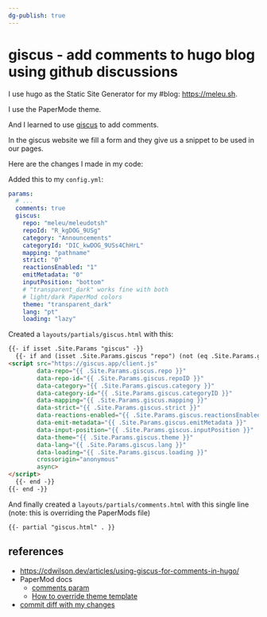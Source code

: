 ```yaml
---
dg-publish: true
---
```

# giscus - add comments to hugo blog using github discussions

I use hugo as the Static Site Generator for my #blog: <https://meleu.sh>.

I use the PaperMode theme.

And I learned to use [giscus](https://giscus.app) to add comments.

In the giscus website we fill a form and they give us a snippet to be used in our pages.

Here are the changes I made in my code:

Added this to my `config.yml`:

```yaml
params:
  # ...
  comments: true
  giscus:
    repo: "meleu/meleudotsh"
    repoId: "R_kgDOG_9USg"
    category: "Announcements"
    categoryId: "DIC_kwDOG_9USs4ChHrL"
    mapping: "pathname"
    strict: "0"
    reactionsEnabled: "1"
    emitMetadata: "0"
    inputPosition: "bottom"
    # "transparent_dark" works fine with both
    # light/dark PaperMod colors
    theme: "transparent_dark"
    lang: "pt"
    loading: "lazy"
```

Created a `layouts/partials/giscus.html` with this:
```html
{{- if isset .Site.Params "giscus" -}}
  {{- if and (isset .Site.Params.giscus "repo") (not (eq .Site.Params.giscus.repo "" )) (eq (.Params.disable_comments | default false) false) -}}
<script src="https://giscus.app/client.js"
        data-repo="{{ .Site.Params.giscus.repo }}"
        data-repo-id="{{ .Site.Params.giscus.repoID }}"
        data-category="{{ .Site.Params.giscus.category }}"
        data-category-id="{{ .Site.Params.giscus.categoryID }}"
        data-mapping="{{ .Site.Params.giscus.mapping }}"
        data-strict="{{ .Site.Params.giscus.strict }}"
        data-reactions-enabled="{{ .Site.Params.giscus.reactionsEnabled }}"
        data-emit-metadata="{{ .Site.Params.giscus.emitMetadata }}"
        data-input-position="{{ .Site.Params.giscus.inputPosition }}"
        data-theme="{{ .Site.Params.giscus.theme }}"
        data-lang="{{ .Site.Params.giscus.lang }}"
        data-loading="{{ .Site.Params.giscus.loading }}"
        crossorigin="anonymous"
        async>
</script>
  {{- end -}}
{{- end -}}
```

And finally created a `layouts/partials/comments.html` with this single line (note: this is overriding the PaperMods file)
```
{{- partial "giscus.html" . }}
```


## references

- <https://cdwilson.dev/articles/using-giscus-for-comments-in-hugo/>
- PaperMod docs
    - [comments param](https://adityatelange.github.io/hugo-PaperMod/posts/papermod/papermod-features/#comments)
    - [How to override theme template](https://adityatelange.github.io/hugo-PaperMod/posts/papermod/papermod-faq/#override-theme-template)
- [commit diff with my changes](https://github.com/meleu/meleudotsh/compare/c0ff3d8935ea9129e7eb438f30696838b5e616b9..461c1a51fe8b4b2c1b0987a4d82c3b914d84f5ed)